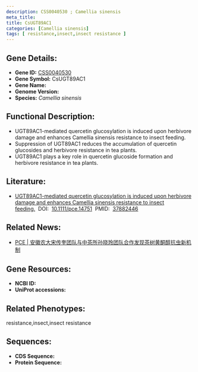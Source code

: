 ```yaml
---
description: CSS0040530 ; Camellia sinensis
meta_title:
title: CsUGT89AC1
categories: [Camellia sinensis]
tags: [ resistance,insect,insect resistance ]
---
```


## Gene Details:
- **Gene ID:**	[CSS0040530]()
- **Gene Symbol:** CsUGT89AC1
- **Gene Name:** 
- **Genome Version:** []()
- **Species:** *Camellia sinensis*

## Functional Description:
   - UGT89AC1-mediated quercetin glucosylation is induced upon herbivore damage and enhances Camellia sinensis resistance to insect feeding.
   - Suppression of UGT89AC1 reduces the accumulation of quercetin glucosides and herbivore resistance in tea plants.
   - UGT89AC1 plays a key role in quercetin glucoside formation and herbivore resistance in tea plants.

## Literature:
   - [UGT89AC1-mediated quercetin glucosylation is induced upon herbivore damage and enhances Camellia sinensis resistance to insect feeding.]( https://onlinelibrary.wiley.com/doi/10.1111/pce.14751)&nbsp;&nbsp;DOI:&nbsp;&nbsp;[10.1111/pce.14751](https://onlinelibrary.wiley.com/doi/10.1111/pce.14751)&nbsp;&nbsp;PMID:&nbsp;&nbsp;[37882446](https://pubmed.ncbi.nlm.nih.gov/37882446/)

## Related News:
   - [PCE | 安徽农大宋传奎团队与中茶所孙晓玲团队合作发现茶树黄酮醇抗虫新机制](https://mp.weixin.qq.com/s?__biz=Mzg3MDEwNDEyMg==&mid=2247558764&idx=6&sn=ec2de40ab11d8663f2d381a356fe1a91&chksm=37510b3a8c6d0dcbd73046d566ce20701594d3ddd163b8b8cbb0a7364e3ff1154520165da1c7&scene=27#wechat_redirect)

## Gene Resources:
- **NCBI ID:** [](https://www.ncbi.nlm.nih.gov/gene/?term=)
- **UniProt accessions:** [](https://www.uniprot.org/uniprotkb//entry)

## Related Phenotypes:
resistance,insect,insect resistance

## Sequences:
- **CDS Sequence:**
- **Protein Sequence:**

